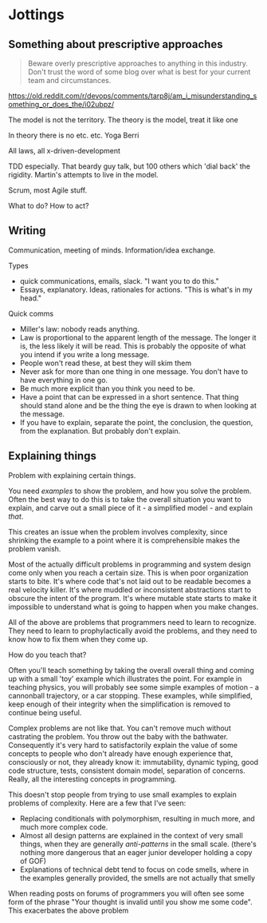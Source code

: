 # Jottings
## Something about prescriptive approaches

> Beware overly prescriptive approaches to anything in this industry. Don't trust the word of some blog over what is best for your current team and circumstances.

https://old.reddit.com/r/devops/comments/tarp8j/am_i_misunderstanding_something_or_does_the/i02ubpz/

The model is not the territory. The theory is the model, treat it like one

In theory there is no etc. etc. Yoga Berri

All laws, all x-driven-development

TDD especially. That beardy guy talk, but 100 others which 'dial back' the rigidity. Martin's attempts to live in the model.

Scrum, most Agile stuff.

What to do? How to act?

## Writing
Communication, meeting of minds. Information/idea exchange.

Types
* quick communications, emails, slack. "I want you to do this."
* Essays, explanatory. Ideas, rationales for actions. "This is what's in my head."

Quick comms
* Miller's law: nobody reads anything.
* Law is proportional to the apparent length of the message. The longer it is, the less likely it will be read. This is probably the opposite of what you intend if you write a long message.
* People won't read these, at best they will skim them
* Never ask for more than one thing in one message. You don't have to have everything in one go.
* Be much more explicit than you think you need to be.
* Have a point that can be expressed in a short sentence. That thing should stand alone and be the thing the eye is drawn to when looking at the message.
* If you have to explain, separate the point, the conclusion, the question, from the explanation. But probably don't explain.

## Explaining things
Problem with explaining certain things.

You need _examples_ to show the problem, and how you solve the problem. Often the best way to do this is to take the overall situation you want to explain, and carve out a small piece of it - a simplified model - and explain _that_.

This creates an issue when the problem involves complexity, since shrinking the example to a point where it is comprehensible makes the problem vanish.

Most of the actually difficult problems in programming and system design come only when you reach a certain size. This is when poor organization starts to bite. It's where code that's not laid out to be readable becomes a real velocity killer. It's where muddled or inconsistent abstractions start to obscure the intent of the program. It's where mutable state starts to make it impossible to understand what is going to happen when you make changes.

All of the above are problems that programmers need to learn to recognize. They need to learn to prophylactically avoid the problems, and they need to know how to fix them when they come up.

How do you teach that?

Often you'll teach something by taking the overall overall thing and coming up with a small 'toy' example which illustrates the point. For example in teaching physics, you will probably see some simple examples of motion - a cannonball trajectory, or a car stopping. These examples, while simplified, keep enough of their integrity when the simplification is removed to continue being useful.

Complex problems are not like that. You can't remove much without castrating the problem. You throw out the baby with the bathwater. Consequently it's very hard to satisfactorily explain the value of some concepts to people who don't already have enough experience that, consciously or not, they already know it: immutability, dynamic typing, good code structure, tests, consistent domain model, separation of concerns. Really, all the interesting concepts in programming.

This doesn't stop people from trying to use small examples to explain problems of complexity. Here are a few that I've seen:

* Replacing conditionals with polymorphism, resulting in much more, and much more complex code.
* Almost all design patterns are explained in the context of very small things, when they are generally _anti-patterns_ in the small scale. (there's nothing more dangerous that an eager junior developer holding a copy of GOF)
* Explanations of technical debt tend to focus on code smells, where in the examples generally provided, the smells are not actually that smelly

When reading posts on forums of programmers you will often see some form of the phrase "Your thought is invalid until you show me some code". This exacerbates the above problem
